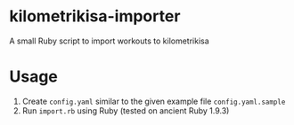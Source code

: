 # kilometrikisa-importer
A small Ruby script to import workouts to kilometrikisa

# Usage
1. Create `config.yaml` similar to the given example file `config.yaml.sample`
2. Run `import.rb` using Ruby (tested on ancient Ruby 1.9.3)
